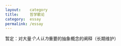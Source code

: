 ```yaml
---
layout:    category
title:     哲学散论
category:  essay
permalink: /essay
---
```


暂定：对大量*个人认为*重要的抽象概念的阐释（长期维护）
